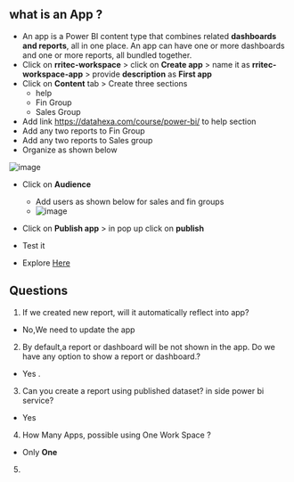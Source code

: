 ## what is an App ?
- An app is a Power BI content type that combines related **dashboards and reports**, all in one place. An app can have one or more dashboards and one or more reports, all bundled together. 
- Click on **rritec-workspace** > click on **Create app** > name it as **rritec-workspace-app** > provide **description** as **First app**
- Click on **Content** tab > Create three sections
  - help
  - Fin Group
  - Sales Group
- Add link https://datahexa.com/course/power-bi/ to help section
- Add any two reports to Fin Group
- Add any two reports to Sales group
- Organize as shown below

![image](https://github.com/rritec/powerbi/assets/20516321/a9060f56-63c8-46df-aaa5-35ba6f98dd55)

- Click on **Audience**
  - Add users as shown below for sales and fin groups
  - ![image](https://github.com/rritec/powerbi/assets/20516321/d45bd630-b936-412b-9501-dedd445f4407)



- Click on **Publish app** > in pop up click on **publish**
- Test it
- Explore [Here](https://docs.microsoft.com/en-us/learn/paths/manage-workspaces-datasets-power-bi/?ns-enrollment-type=Collection&ns-enrollment-id=djwu3eywpk4nm)

## Questions
1. If we created new report, will it automatically reflect into app?
  - No,We need to update the app
2. By default,a report or dashboard will be not shown in the app. Do we have any option to show a report or dashboard.?
  - Yes .
3. Can you create a report using published dataset? in side power bi service?
  - Yes
4. How Many Apps, possible using One Work Space ?
  - Only **One**
5. 


